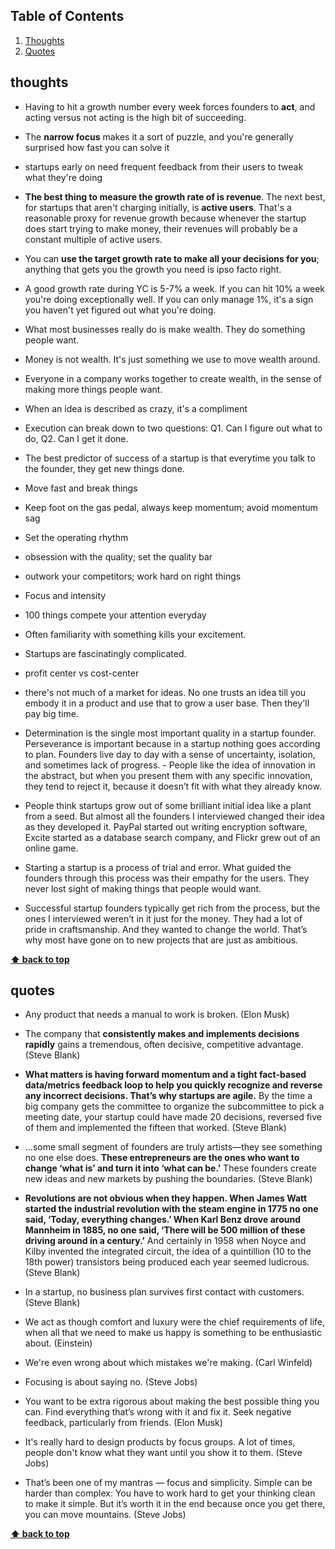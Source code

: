 ## Table of Contents

  1. [Thoughts](#thoughts)
  1. [Quotes](#quotes)

## thoughts
- Having to hit a growth number every week forces founders to **act**, and acting versus not acting is the high bit of succeeding.

- The **narrow focus** makes it a sort of puzzle, and you're generally surprised how fast you can solve it

- startups early on need frequent feedback from their users to tweak what they're doing

- **The best thing to measure the growth rate of is revenue**. The next best, for startups that aren't charging initially, is **active users**. That's a reasonable proxy for revenue growth because whenever the startup does start trying to make money, their revenues will probably be a constant multiple of active users.

- You can **use the target growth rate to make all your decisions for you**; anything that gets you the growth you need is ipso facto right. 

- A good growth rate during YC is 5-7% a week. If you can hit 10% a week you're doing exceptionally well. If you can only manage 1%, it's a sign you haven't yet figured out what you're doing.

- What most businesses really do is make wealth. They do something people want.

- Money is not wealth. It's just something we use to move wealth around. 

- Everyone in a company works together to create wealth, in the sense of making more things people want.

- When an idea is described as crazy, it's a compliment 

- Execution can break down to two questions: Q1. Can I figure out what to do, Q2. Can I get it done. 

- The best predictor of success of a startup is that everytime you talk to the founder, they get new things done.

- Move fast and break things

- Keep foot on the gas pedal, always keep momentum; avoid momentum sag

- Set the operating rhythm

- obsession with the quality; set the quality bar

- outwork your competitors; work hard on right things

- Focus and intensity

- 100 things compete your attention everyday

- Often familiarity with something kills your excitement.
- Startups are fascinatingly complicated.

- profit center vs cost-center

- there's not much of a market for ideas. No one trusts an idea till you embody it in a product and use that to grow a user base. Then they'll pay big time.

- Determination is the single most important quality in a startup founder. Perseverance is important because in a startup nothing goes according to plan. Founders live day to day with a sense of uncertainty, isolation, and sometimes lack of progress. - People like the idea of innovation in the abstract, but when you present them with any specific innovation, they tend to reject it, because it doesn’t fit with what they already know.

- People think startups grow out of some brilliant initial idea like a plant from a seed. But almost all the founders I interviewed changed their idea as they developed it. PayPal started out writing encryption software, Excite started as a database search company, and Flickr grew out of an online game.

- Starting a startup is a process of trial and error. What guided the founders through this process was their empathy for the users. They never lost sight of making things that people would want.

- Successful startup founders typically get rich from the process, but the ones I interviewed weren’t in it just for the money. They had a lot of pride in craftsmanship. And they wanted to change the world. That’s why most have gone on to new projects that are just as ambitious. 

**[⬆ back to top](#table-of-contents)**

## quotes

- Any product that needs a manual to work is broken. (Elon Musk)

- The company that **consistently makes and implements decisions rapidly** gains a tremendous, often decisive, competitive advantage. (Steve Blank)

- **What matters is having forward momentum and a tight fact-based data/metrics feedback loop to help you quickly recognize and reverse any incorrect decisions. That’s why startups are agile.** By the time a big company gets the committee to organize the subcommittee to pick a meeting date, your startup could have made 20 decisions, reversed five of them and implemented the fifteen that worked. (Steve Blank)

- …some small segment of founders are truly artists—they see something no one else does. **These entrepreneurs are the ones who want to change ‘what is’ and turn it into ‘what can be.’** These founders create new ideas and new markets by pushing the boundaries. (Steve Blank)

- **Revolutions are not obvious when they happen. When James Watt started the industrial revolution with the steam engine in 1775 no one said, ‘Today, everything changes.’ When Karl Benz drove around Mannheim in 1885, no one said, ‘There will be 500 million of these driving around in a century.’** And certainly in 1958 when Noyce and Kilby invented the integrated circuit, the idea of a quintillion (10 to the 18th power) transistors being produced each year seemed ludicrous. (Steve Blank)

- In a startup, no business plan survives first contact with customers. (Steve Blank)

- We act as though comfort and luxury were the chief requirements of life, when all that we need to make us happy is something to be enthusiastic about. (Einstein)

- We're even wrong about which mistakes we're making. (Carl Winfeld)

- Focusing is about saying no. (Steve Jobs)

- You want to be extra rigorous about making the best possible thing you can. Find everything that’s wrong with it and fix it. Seek negative feedback, particularly from friends. (Elon Musk)

- It's really hard to design products by focus groups. A lot of times, people don't know what they want until you show it to them. (Steve Jobs)

- That’s been one of my mantras — focus and simplicity. Simple can be harder than complex: You have to work hard to get your thinking clean to make it simple. But it’s worth it in the end because once you get there, you can move mountains. (Steve Jobs)

**[⬆ back to top](#table-of-contents)**

